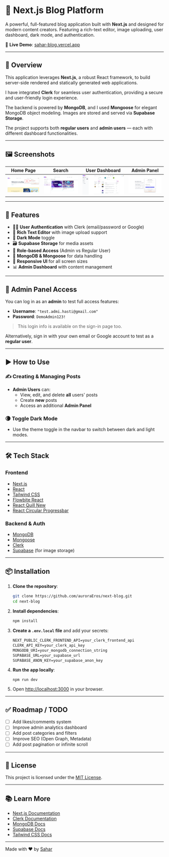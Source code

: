 # 📝 Next.js Blog Platform

A powerful, full-featured blog application built with **Next.js** and designed for modern content creators. Featuring a rich-text editor, image uploading, user dashboard, dark mode, and authentication.

🔗 **Live Demo**: [sahar-blog.vercel.app](https://sahar-blog.vercel.app/)

---

## 📌 Overview

This application leverages **Next.js**, a robust React framework, to build server-side rendered and statically generated web applications.

I have integrated **Clerk** for seamless user authentication, providing a secure and user-friendly login experience.

The backend is powered by **MongoDB**, and I used **Mongoose** for elegant MongoDB object modeling. Images are stored and served via **Supabase Storage**.

The project supports both **regular users** and **admin users** — each with different dashboard functionalities.

---

## 🖼️ Screenshots

| Home Page                              | Search                                     | User Dashboard                                        | Admin Panel                              |
| -------------------------------------- | ------------------------------------------ | ----------------------------------------------------- | ---------------------------------------- |
| ![Home](./public/home-screenshot.png) | ![Search](./public/search-screenshot.png) | ![Dashboard](./public/dashboard-screenshot.png) | ![Admin](./public/DemoAdmin-screenshot.png) |

---

## 🚀 Features

- 🧑‍💻 **User Authentication** with Clerk (email/password or Google)
- 📝 **Rich Text Editor** with image upload support
- 🌙 **Dark Mode** toggle
- 🗃️ **Supabase Storage** for media assets
- 🔐 **Role-based Access** (Admin vs Regular User)
- 🧠 **MongoDB & Mongoose** for data handling
- 🧩 **Responsive UI** for all screen sizes
- 📊 **Admin Dashboard** with content management


---

## 🔐 Admin Panel Access

You can log in as an **admin** to test full access features:

- **Username**: `"test.admi.hasti@gmail.com"`
- **Password**: `DemoAdmin123!`

> This login info is available on the sign-in page too.

Alternatively, sign in with your own email or Google account to test as a **regular user**.

---

## ▶️ How to Use

### ✍️ Creating & Managing Posts


- **Admin Users** can:
  - View, edit, and delete **all** users' posts
  - Create **new** posts
  - Access an additional **Admin Panel**

### 🌘 Toggle Dark Mode

- Use the theme toggle in the navbar to switch between dark and light modes.

---

## 🛠️ Tech Stack

### Frontend

- [Next.js](https://nextjs.org/)
- [React](https://react.dev/)
- [Tailwind CSS](https://tailwindcss.com/)
- [Flowbite React](https://flowbite.com/docs/components/)
- [React Quill New](https://www.npmjs.com/package/react-quill-new)
- [React Circular Progressbar](https://www.npmjs.com/package/react-circular-progressbar)

### Backend & Auth

- [MongoDB](https://www.mongodb.com/)
- [Mongoose](https://mongoosejs.com/)
- [Clerk](https://clerk.dev/)
- [Supabase](https://supabase.com/) (for image storage)

---

## 📦 Installation

1. **Clone the repository**:
   ```bash
   git clone https://github.com/auroraEros/next-blog.git
   cd next-blog
   ```


2. **Install dependencies**:

   ```bash
   npm install
   ```

3. **Create a `.env.local` file** and add your secrets:

   ```env
   NEXT_PUBLIC_CLERK_FRONTEND_API=your_clerk_frontend_api
   CLERK_API_KEY=your_clerk_api_key
   MONGODB_URI=your_mongodb_connection_string
   SUPABASE_URL=your_supabase_url
   SUPABASE_ANON_KEY=your_supabase_anon_key
   ```

4. **Run the app locally**:

   ```bash
   npm run dev
   ```

5. Open [http://localhost:3000](http://localhost:3000) in your browser.


---

## ✅ Roadmap / TODO

* [ ] Add likes/comments system
* [ ] Improve admin analytics dashboard
* [ ] Add post categories and filters
* [ ] Improve SEO (Open Graph, Metadata)
* [ ] Add post pagination or infinite scroll

---

## 📄 License

This project is licensed under the [MIT License](LICENSE).

---

## 📚 Learn More

* [Next.js Documentation](https://nextjs.org/docs)
* [Clerk Documentation](https://clerk.dev/docs)
* [MongoDB Docs](https://www.mongodb.com/docs/)
* [Supabase Docs](https://supabase.com/docs)
* [Tailwind CSS Docs](https://tailwindcss.com/docs)

---

Made with ❤️ by [Sahar](https://github.com/auroraEros)



